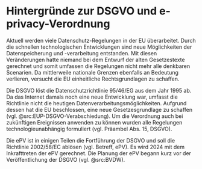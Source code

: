 # Hintergründe zur DSGVO und e-privacy-Verordnung

Aktuell werden viele Datenschutz-Regelungen in der EU überarbeitet. Durch die schnellen technologischen Entwicklungen sind neue Möglichkeiten der Datenspeicherung und -verarbeitung entstanden. Mit diesen Veränderungen hatte niemand bei dem Entwurf der alten Gesetzestexte gerechnet und somit umfassen die Regelungen nicht mehr alle denkbaren Scenarien. Da mittlerweile nationale Grenzen ebenfalls an Bedeutung verlieren, versucht die EU einheitliche Rechtsgrundlagen zu schaffen.

Die DSGVO löst die Datenschutzrichtlinie 95/46/EG aus dem Jahr 1995 ab. Da das Internet damals noch eine neue Entwicklung war, umfasst die Richtlinie nicht die heutigen Datenverarbeitungsmöglichkeiten. Aufgrund dessen hat die EU beschlossen, eine neue Gesetzesgrundlage zu schaffen (vgl. @src:EUP-DSGVO-Verabschiedung). Um die Verordnung auch bei zukünftigen Ereignissen anwenden zu können wurden alle Regelungen technologieunabhängig formuliert (vgl. Präambel Abs. 15, DSGVO).

Die ePV ist in einigen Teilen die Fortführung der DSGVO und soll die Richtlinie 2002/58/EC ablösen (vgl. Betreff, ePV). Es wird 2024 mit dem Inkrafttreten der ePV gerechnet. Die Planung der ePV begann kurz vor der Veröffentlichung der DSGVO (vgl. @src:BVDW).
